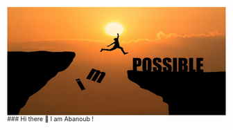 <img width="100%" height="250px" align="center" src="https://raw.githubusercontent.com/AbanoubBoules/AbanoubBoules/main/man-jumping-impossible-possible-cliff-sunset-background-business-concept-idea_1323-266.jpg">
### Hi there 👋 I am Abanoub !
